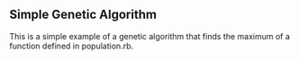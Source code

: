 Simple Genetic Algorithm
------------------------

This is a simple example of a genetic algorithm that finds the maximum of a function defined in population.rb.